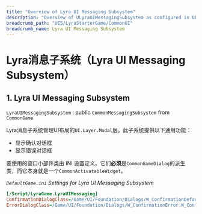 ```yaml
---
title: "Overview of Lyra UI Messaging Subsystem"
description: "Overview of ULyraUIMessagingSubsystem as configured in UE5 LyraStarterGame"
breadcrumb_path: "UE5/LyraStarterGame/CommonUI"
breadcrumb_name: Lyra UI Messaging Subsystem
---
```



# Lyra消息子系统（Lyra UI Messaging Subsystem）

## 1. Lyra UI Messaging Subsystem

`LyraUIMessagingSubsystem` : public `CommonMessagingSubsystem` from `CommonGame`

Lyra消息子系统管理UI布局的`UI.Layer.Modal`层。此子系统提供以下通用功能：
- 显示确认对话框
- 显示错误对话框

要使用的窗口小部件类由 INI 设置定义。它们**必须**是`CommonGameDialog`的派生类，而它本身就是一个`CommonActivatableWidget`。

*`DefaultGame.ini` Settings for Lyra UI Messaging Subsystem*

```ini
[/Script/LyraGame.LyraUIMessaging]
ConfirmationDialogClass=/Game/UI/Foundation/Dialogs/W_ConfirmationDefault.W_ConfirmationDefault_C
ErrorDialogClass=/Game/UI/Foundation/Dialogs/W_ConfirmationError.W_ConfirmationError_C
```
